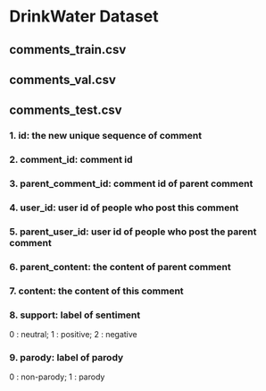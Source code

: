 # DrinkWater Dataset

## comments_train.csv
## comments_val.csv
## comments_test.csv
### 1. id: the new unique sequence of comment
### 2. comment_id: comment id
### 3. parent_comment_id: comment id of parent comment
### 4. user_id: user id of people who post this comment
### 5. parent_user_id: user id of people who post the parent comment
### 6. parent_content: the content of parent comment
### 7. content: the content of this comment
### 8. support: label of sentiment
0 : neutral;
1 : positive;
2 : negative
### 9. parody: label of parody
0 : non-parody;
1 : parody
